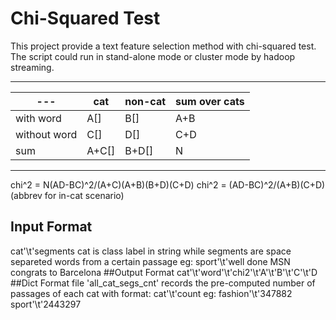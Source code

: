 # Chi-Squared Test
This project provide a text feature selection method with chi-squared test.
The script could run in stand-alone mode or cluster mode by hadoop streaming.
***
\---          | cat  | non-cat | sum over cats
------------|------|---------|--------------
with word   | A[]  | B[]     | A+B
without word| C[]  | D[]     | C+D
   sum      | A+C[]| B+D[]   | N
***
chi^2 = N(AD-BC)^2/(A+C)(A+B)(B+D)(C+D)
chi^2 = (AD-BC)^2/(A+B)(C+D) (abbrev for in-cat scenario)
## Input Format
cat'\t'segments
cat is class label in string while segments are space separeted words from a certain passage
eg:
sport'\t'well done MSN congrats to Barcelona
##Output Format
cat'\t'word'\t'chi2'\t'A'\t'B'\t'C'\t'D
##Dict Format
file 'all_cat_segs_cnt' records the pre-computed number of passages of each cat with format:
cat'\t'count
eg: 
fashion'\t'347882
sport'\t'2443297
